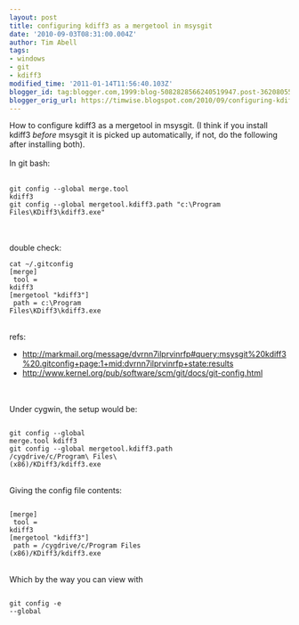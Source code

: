 ```yaml
---
layout: post
title: configuring kdiff3 as a mergetool in msysgit
date: '2010-09-03T08:31:00.004Z'
author: Tim Abell
tags:
- windows
- git
- kdiff3
modified_time: '2011-01-14T11:56:40.103Z'
blogger_id: tag:blogger.com,1999:blog-5082828566240519947.post-362080553431078830
blogger_orig_url: https://timwise.blogspot.com/2010/09/configuring-kdiff3-as-mergetool-in.html
---
```


How to configure kdiff3 as a mergetool in msysgit. (I think if you install kdiff3 *before* msysgit it is picked up automatically, if not, do the following after installing both).<br /><br />In git bash:<br /><br /><pre><code>git config --global merge.tool kdiff3<br />git config --global mergetool.kdiff3.path "c:\Program Files\KDiff3\kdiff3.exe"</code></pre><br /><br />double check:<br /><pre><code>cat ~/.gitconfig<br />[merge]<br />  tool = kdiff3<br />[mergetool "kdiff3"]<br />  path = c:\\Program Files\\KDiff3\\kdiff3.exe</code></pre><br />refs:<br /><ul><li><a href="http://markmail.org/message/dvrnn7ilprvinrfp#query:msysgit%20kdiff3%20.gitconfig+page:1+mid:dvrnn7ilprvinrfp+state:results">http://markmail.org/message/dvrnn7ilprvinrfp#query:msysgit%20kdiff3%20.gitconfig+page:1+mid:dvrnn7ilprvinrfp+state:results</a></li><li><a href="http://www.kernel.org/pub/software/scm/git/docs/git-config.html">http://www.kernel.org/pub/software/scm/git/docs/git-config.html</a><br /></li></ul><br /><br />Under cygwin, the setup would be:<br /><pre><code><br />git config --global merge.tool kdiff3<br />git config --global mergetool.kdiff3.path /cygdrive/c/Program\ Files\ \(x86\)/KDiff3/kdiff3.exe<br /></code></pre><br />Giving the config file contents:<br /><pre><code><br />[merge]<br />        tool = kdiff3<br />[mergetool "kdiff3"]<br />        path = /cygdrive/c/Program Files (x86)/KDiff3/kdiff3.exe<br /></code></pre><br />Which by the way you can view with<br /><pre><code><br />git config -e --global<br /></code></pre>